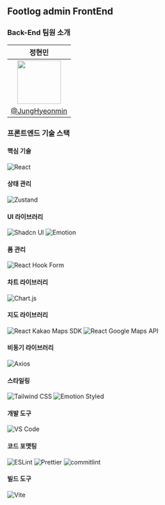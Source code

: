 ## Footlog admin FrontEnd

### Back-End 팀원 소개
<div align="center">

|                                              정현민                                                |
|:--------------------------------------------------------------------------------------------------:|
|<img src = "https://github.com/user-attachments/assets/73fc7216-0dda-418a-900f-2dbcf7a5cfbb" width = "100" height = "100"> |
|                             [@JungHyeonmin](https://github.com/JungHyeonmin)                             |

</div>

### 프론트엔드 기술 스택

#### 핵심 기술
![React](https://img.shields.io/badge/react-%2320232a.svg?style=for-the-badge&logo=react&logoColor=%2361DAFB)

#### 상태 관리
![Zustand](https://img.shields.io/badge/zustand-%2320232a.svg?style=for-the-badge&logo=react&logoColor=%2361DAFB)

#### UI 라이브러리
![Shadcn UI](https://img.shields.io/badge/shadcn%2Fui-000000?style=for-the-badge&logo=shadcnui&logoColor=white)
![Emotion](https://img.shields.io/badge/emotion-DB7093?style=for-the-badge&logo=emotion&logoColor=white)

#### 폼 관리
![React Hook Form](https://img.shields.io/badge/React%20Hook%20Form-%23EC5990.svg?style=for-the-badge&logo=reacthookform&logoColor=white)

#### 차트 라이브러리
![Chart.js](https://img.shields.io/badge/chart.js-F5788D.svg?style=for-the-badge&logo=chart.js&logoColor=white)

#### 지도 라이브러리
![React Kakao Maps SDK](https://img.shields.io/badge/React%20Kakao%20Maps%20SDK-FFCD00?style=for-the-badge&logo=kakao&logoColor=black)
![React Google Maps API](https://img.shields.io/badge/React%20Google%20Maps%20API-4285F4?style=for-the-badge&logo=google-maps&logoColor=white)

#### 비동기 라이브러리
![Axios](https://img.shields.io/badge/axios-5A29E4?style=for-the-badge&logo=axios&logoColor=white)

#### 스타일링
![Tailwind CSS](https://img.shields.io/badge/tailwindcss-%2338B2AC.svg?style=for-the-badge&logo=tailwind-css&logoColor=white)
![Emotion Styled](https://img.shields.io/badge/emotion--styled-DB7093?style=for-the-badge&logo=emotion&logoColor=white)

#### 개발 도구
![VS Code](https://img.shields.io/badge/VS%20Code-0078d7.svg?style=for-the-badge&logo=visual-studio-code&logoColor=white)

#### 코드 포맷팅
![ESLint](https://img.shields.io/badge/ESLint-4B3263?style=for-the-badge&logo=eslint&logoColor=white)
![Prettier](https://img.shields.io/badge/Prettier-F7B93E?style=for-the-badge&logo=prettier&logoColor=black)
![commitlint](https://img.shields.io/badge/commitlint-000000?style=for-the-badge&logo=commitlint&logoColor=white)

#### 빌드 도구
![Vite](https://img.shields.io/badge/vite-%23646CFF.svg?style=for-the-badge&logo=vite&logoColor=white)
